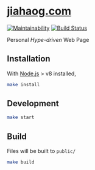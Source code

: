 # [jiahaog.com](https://jiahaog.com)

[![Maintainability](https://api.codeclimate.com/v1/badges/d38a9c1b83fd46ec56e7/maintainability)](https://codeclimate.com/github/jiahaog/jiahao.codes/maintainability)
[![Build Status](https://travis-ci.org/jiahaog/jiahao.codes.svg?branch=master)](https://travis-ci.org/jiahaog/jiahao.codes)

Personal *Hype-driven* Web Page

## Installation

With [Node.js](https://nodejs.org/) > v8 installed,

```bash
make install
```

## Development

```bash
make start
```

## Build

Files will be built to `public/`

```bash
make build
```
